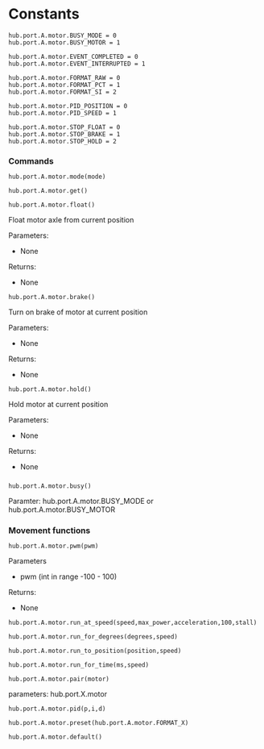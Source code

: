 <style type='text/css'>
.section ul { list-style: none !important; margin-left: 80px; margin-top:-3em;}
.section li { list-style: none !important}
.toctree-l2 a {margin-left: 0em;}
.toctree-l3 {margin-left: 2em;}
h2 {font-size: 125%;}
h2 {font-size: 115%;}
</style>



# Constants

```
hub.port.A.motor.BUSY_MODE = 0
hub.port.A.motor.BUSY_MOTOR = 1
```


```
hub.port.A.motor.EVENT_COMPLETED = 0
hub.port.A.motor.EVENT_INTERRUPTED = 1
```

```
hub.port.A.motor.FORMAT_RAW = 0
hub.port.A.motor.FORMAT_PCT = 1
hub.port.A.motor.FORMAT_SI = 2
```

```
hub.port.A.motor.PID_POSITION = 0
hub.port.A.motor.PID_SPEED = 1
```


```
hub.port.A.motor.STOP_FLOAT = 0
hub.port.A.motor.STOP_BRAKE = 1
hub.port.A.motor.STOP_HOLD = 2
```

## Commands 

```
hub.port.A.motor.mode(mode)
```

```
hub.port.A.motor.get()
```



```
hub.port.A.motor.float()
```
Float motor axle from current position

Parameters:

* None

Returns:

* None
  
```
hub.port.A.motor.brake()
```
Turn on brake of motor at current position

Parameters:

* None

Returns:

* None

```
hub.port.A.motor.hold()
```

Hold motor at current position

Parameters:

* None

Returns:

* None

## 
```
hub.port.A.motor.busy()
```
Paramter:
hub.port.A.motor.BUSY_MODE or hub.port.A.motor.BUSY_MOTOR


## Movement functions

```
hub.port.A.motor.pwm(pwm)
```
Parameters

* pwm (int in range -100 - 100)

Returns:

* None

```
hub.port.A.motor.run_at_speed(speed,max_power,acceleration,100,stall)
```

```
hub.port.A.motor.run_for_degrees(degrees,speed)
```

```
hub.port.A.motor.run_to_position(position,speed)
```

```
hub.port.A.motor.run_for_time(ms,speed)
```

```
hub.port.A.motor.pair(motor)
```
parameters: hub.port.X.motor

```
hub.port.A.motor.pid(p,i,d)
```

```
hub.port.A.motor.preset(hub.port.A.motor.FORMAT_X)
```

```
hub.port.A.motor.default()
```

<table>
    <tr>